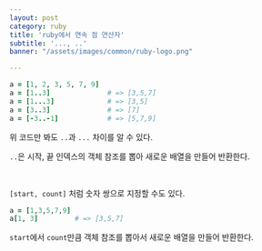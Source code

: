 ```yaml
---
layout: post
category: ruby
title: 'ruby에서 연속 점 연산자'
subtitle: '..., ..'
banner: "/assets/images/common/ruby-logo.png"

---
```


```ruby
a = [1, 2, 3, 5, 7, 9]
a = [1..3]              # => [3,5,7]
a = [1...3]             # => [3,5]
a = [3..3]              # => [7]
a = [-3..-1]            # => [5,7,9]
```

위 코드만 봐도 `..`과 `...` 차이를 알 수 있다.

`..`은 시작, 끝 인덱스의 객체 참조를 뽑아 새로운 배열을 만들어 반환한다.

<br>

`[start, count]` 처럼 숫자 쌍으로 지정할 수도 있다.

```ruby
a = [1,3,5,7,9]
a[1, 3]         # => [3,5,7]
```

`start`에서 `count`만큼 객체 참조를 뽑아서 새로운 배열을 만들어 반환한다.
